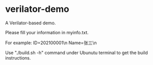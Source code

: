 # verilator-demo
A Verilator-based demo.

Please fill your information in myinfo.txt.

For example:
ID=202100001\n
Name=张三\n

Use "./build.sh -h" command under Ubunutu terminal to get the build instructions.
